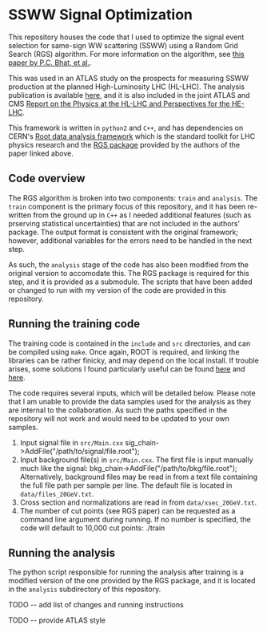 # SSWW Signal Optimization
This repository houses the code that I used to optimize the signal event selection for same-sign WW scattering (SSWW) using a Random Grid Search (RGS) algorithm. 
For more information on the algorithm, see [this paper by P.C. Bhat, et al.](https://arxiv.org/abs/1706.09907).

This was used in an ATLAS study on the prospects for measuring SSWW production at the planned High-Luminosity LHC (HL-LHC).
The analysis publication is available [here](http://cds.cern.ch/record/2652447), and it is also included in the joint ATLAS and CMS [Report on the Physics at the HL-LHC and Perspectives for the HE-LHC](https://arxiv.org/abs/1902.10229).

This framework is written in `python2` and `C++`, and has dependencies on CERN's [Root data analysis framework](https://root.cern.ch/) which is the standard toolkit for LHC physics research and the [RGS package](https://github.com/hbprosper/RGS) provided by the authors of the paper linked above.

## Code overview
The RGS algorithm is broken into two components: `train` and `analysis`.
The `train` component is the primary focus of this repository, and it has been re-written from the ground up in `C++` as I needed additional features (such as prserving statistical uncertainties) that are not included in the authors' package.
The output format is consistent with the original framework; however, additional variables for the errors need to be handled in the next step.

As such, the `analysis` stage of the code has also been modified from the original version to accomodate this.
The RGS package is required for this step, and it is provided as a submodule.
The scripts that have been added or changed to run with my version of the code are provided in this repository.

## Running the training code
The training code is contained in the `include` and `src` directories, and can be compiled using `make`.
Once again, ROOT is required, and linking the libraries can be rather finicky, and may depend on the local install.
If trouble arises, some solutions I found particularly useful can be found [here](https://stackoverflow.com/a/2481326) and [here](https://root-forum.cern.ch/t/linking-root-libraries-to-a-makefile-install/12233).

The code requires several inputs, which will be detailed below.
Please note that I am unable to provide the data samples used for the analysis as they are internal to the collaboration.  As such the paths specified in the repository will not work and would need to be updated to your own samples.

1. Input signal file in `src/Main.cxx`
   sig_chain->AddFile("/path/to/signal/file.root");
2. Input background file(s) in `src/Main.cxx`.  The first file is input manually much like the signal:
   bkg_chain->AddFile("/path/to/bkg/file.root");
Alternatively, background files may be read in from a text file containing the full file path per sample per line.  The default file is located in `data/files_20GeV.txt`.
3. Cross section and normalizations are read in from `data/xsec_20GeV.txt`.
4. The number of cut points (see RGS paper) can be requested as a command line argument during running.  If no number is specified, the code will default to 10,000 cut points:
   ./train <number of cut points>

## Running the analysis
The python script responsible for running the analysis after training is a modified version of the one provided by the RGS package, and it is located in the `analysis` subdirectory of this repository.

TODO -- add list of changes and running instructions

TODO -- provide ATLAS style